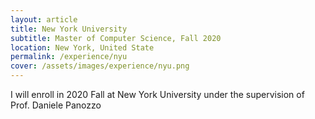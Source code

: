 ```yaml
---
layout: article
title: New York University
subtitle: Master of Computer Science, Fall 2020
location: New York, United State
permalink: /experience/nyu
cover: /assets/images/experience/nyu.png
---
```


I will enroll in 2020 Fall at New York University under the supervision of Prof. Daniele Panozzo

<!--more-->
